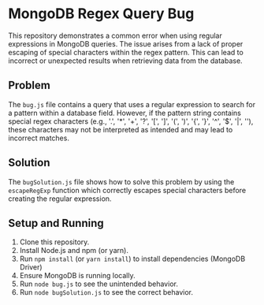# MongoDB Regex Query Bug

This repository demonstrates a common error when using regular expressions in MongoDB queries. The issue arises from a lack of proper escaping of special characters within the regex pattern. This can lead to incorrect or unexpected results when retrieving data from the database. 

## Problem
The `bug.js` file contains a query that uses a regular expression to search for a pattern within a database field. However, if the pattern string contains special regex characters (e.g., '.', '*', '+', '?', '[', ']', '(', ')', '{', '}', '^', '$', '|', '\'), these characters may not be interpreted as intended and may lead to incorrect matches. 

## Solution
The `bugSolution.js` file shows how to solve this problem by using the `escapeRegExp` function which correctly escapes special characters before creating the regular expression. 

## Setup and Running
1. Clone this repository. 
2. Install Node.js and npm (or yarn).
3. Run `npm install` (or `yarn install`) to install dependencies (MongoDB Driver) 
4. Ensure MongoDB is running locally. 
5. Run `node bug.js` to see the unintended behavior. 
6. Run `node bugSolution.js` to see the correct behavior.
